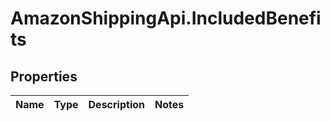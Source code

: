 # AmazonShippingApi.IncludedBenefits

## Properties
Name | Type | Description | Notes
------------ | ------------- | ------------- | -------------


